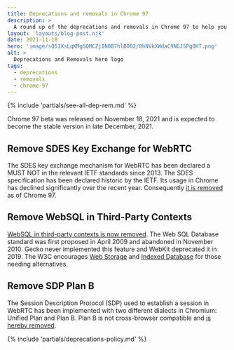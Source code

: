 ```yaml
---
title: Deprecations and removals in Chrome 97
description: >
  A round up of the deprecations and removals in Chrome 97 to help you plan.
layout: 'layouts/blog-post.njk'
date: 2021-11-18
hero: 'image/sQ51XsLqKMgSQMCZjIN0B7hlBO02/8hNVkXWdaC9NGJ5Pg0HT.png'
alt: >
  Deprecations and Removals hero logo
tags:
  - deprecations
  - removals
  - chrome-97
---
```


{% include 'partials/see-all-dep-rem.md' %}

Chrome 97 beta was released on November 18, 2021 and is expected to become the
stable version in late December, 2021.

## Remove SDES Key Exchange for WebRTC

The SDES key exchange mechanism for WebRTC has been declared a MUST NOT in the
relevant IETF standards since 2013. The SDES specification has been declared
historic by the IETF. Its usage in Chrome has declined significantly over the
recent year. Consequently [it is
removed](https://www.chromestatus.com/feature/5695324321480704) as of Chrome
97.

## Remove WebSQL in Third-Party Contexts

[WebSQL in third-party contexts is now removed](https://www.chromestatus.com/feature/5684870116278272).
The Web SQL Database standard was first proposed in April 2009 and abandoned in
November 2010. Gecko never implemented this feature and WebKit deprecated it in
2019. The W3C encourages
[Web Storage](https://developer.mozilla.org/en-US/docs/Web/API/Web_Storage_API)
and
[Indexed Database](https://developer.mozilla.org/en-US/docs/Web/API/IndexedDB_API)
for those needing alternatives.

## Remove SDP Plan B

The Session Description Protocol (SDP) used to establish a session in WebRTC has
been implemented with two different dialects in Chromium: Unified Plan and Plan
B. Plan B is not cross-browser compatible and [is hereby
removed](https://www.chromestatus.com/features/5823036655665152).

{% include 'partials/deprecations-policy.md' %}
